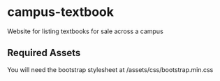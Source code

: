 campus-textbook
===============

Website for listing textbooks for sale across a campus

## Required Assets

You will need the bootstrap stylesheet at /assets/css/bootstrap.min.css
